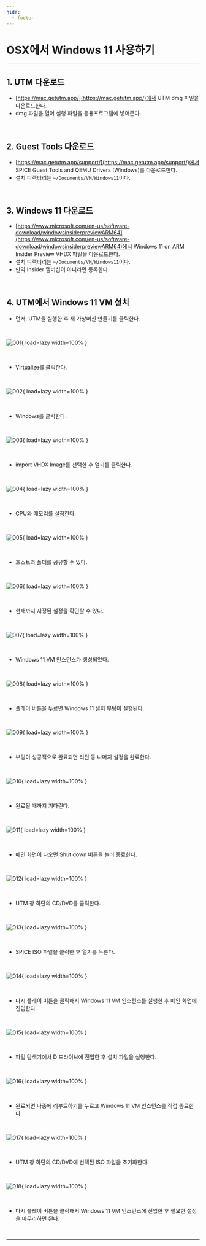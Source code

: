 ```yaml
---
hide:
  - footer
---
```


# OSX에서 Windows 11 사용하기

---

## 1. UTM 다운로드

- [https://mac.getutm.app/](https://mac.getutm.app/)에서 UTM dmg 파일을 다운로드한다.
- dmg 파일을 열어 실행 파일을 응용프로그램에 넣어준다.

<br/>

## 2. Guest Tools 다운로드

- [https://mac.getutm.app/support/](https://mac.getutm.app/support/)에서 SPICE Guest Tools and QEMU Drivers (Windows)를 다운로드한다.
- 설치 디렉터리는 `~/Documents/VM/Windows11`이다.

<br/>

## 3. Windows 11 다운로드

- [https://www.microsoft.com/en-us/software-download/windowsinsiderpreviewARM64](https://www.microsoft.com/en-us/software-download/windowsinsiderpreviewARM64)에서 Windows 11 on ARM Insider Preview VHDX 파일을 다운로드한다.
- 설치 디렉터리는 `~/Documents/VM/Windows11`이다.
- 만약 Insider 멤버십이 아니라면 등록한다.

<br/>

## 4. UTM에서 Windows 11 VM 설치

- 먼저, UTM을 실행한 후 새 가상머신 만들기를 클릭한다.

<br/>

![001](https://github.com/SAEMC/Images-Base/blob/main/memo/009/001.png?raw=true){ load=lazy width=100% }

<br/>

- Virtualize를 클릭한다.

<br/>

![002](https://github.com/SAEMC/Images-Base/blob/main/memo/009/002.png?raw=true){ load=lazy width=100% }

<br/>

- Windows를 클릭한다.

<br/>

![003](https://github.com/SAEMC/Images-Base/blob/main/memo/009/003.png?raw=true){ load=lazy width=100% }

<br/>

- import VHDX Image를 선택한 후 열기를 클릭한다.

<br/>

![004](https://github.com/SAEMC/Images-Base/blob/main/memo/009/004.png?raw=true){ load=lazy width=100% }

<br/>

- CPU와 메모리를 설정한다.

<br/>

![005](https://github.com/SAEMC/Images-Base/blob/main/memo/009/005.png?raw=true){ load=lazy width=100% }

<br/>

- 호스트와 폴더를 공유할 수 있다.

<br/>

![006](https://github.com/SAEMC/Images-Base/blob/main/memo/009/006.png?raw=true){ load=lazy width=100% }

<br/>

- 현재까지 지정된 설정을 확인할 수 있다.

<br/>

![007](https://github.com/SAEMC/Images-Base/blob/main/memo/009/007.png?raw=true){ load=lazy width=100% }

<br/>

- Windows 11 VM 인스턴스가 생성되었다.

<br/>

![008](https://github.com/SAEMC/Images-Base/blob/main/memo/009/008.png?raw=true){ load=lazy width=100% }

<br/>

- 플레이 버튼을 누르면 Windows 11 설치 부팅이 실행된다.

<br/>

![009](https://github.com/SAEMC/Images-Base/blob/main/memo/009/009.png?raw=true){ load=lazy width=100% }

<br/>

- 부팅이 성공적으로 완료되면 리전 등 나머지 설정을 완료한다.

<br/>

![010](https://github.com/SAEMC/Images-Base/blob/main/memo/009/010.png?raw=true){ load=lazy width=100% }

<br/>

- 완료될 때까지 기다린다.

<br/>

![011](https://github.com/SAEMC/Images-Base/blob/main/memo/009/011.png?raw=true){ load=lazy width=100% }

<br/>

- 메인 화면이 나오면 Shut down 버튼을 눌러 종료한다.

<br/>

![012](https://github.com/SAEMC/Images-Base/blob/main/memo/009/012.png?raw=true){ load=lazy width=100% }

<br/>

- UTM 창 하단의 CD/DVD를 클릭한다.

<br/>

![013](https://github.com/SAEMC/Images-Base/blob/main/memo/009/013.png?raw=true){ load=lazy width=100% }

<br/>

- SPICE ISO 파일을 클릭한 후 열기를 누른다.

<br/>

![014](https://github.com/SAEMC/Images-Base/blob/main/memo/009/014.png?raw=true){ load=lazy width=100% }

<br/>

- 다시 플레이 버튼을 클릭해서 Windows 11 VM 인스턴스를 실행한 후 메인 화면에 진입한다.

<br/>

![015](https://github.com/SAEMC/Images-Base/blob/main/memo/009/015.png?raw=true){ load=lazy width=100% }

<br/>

- 파일 탐색기에서 D 드라이브에 진입한 후 설치 파일을 실행한다.

<br/>

![016](https://github.com/SAEMC/Images-Base/blob/main/memo/009/016.png?raw=true){ load=lazy width=100% }

<br/>

- 완료되면 나중에 리부트하기를 누르고 Windows 11 VM 인스턴스를 직접 종료한다.

<br/>

![017](https://github.com/SAEMC/Images-Base/blob/main/memo/009/017.png?raw=true){ load=lazy width=100% }

<br/>

- UTM 창 하단의 CD/DVD에 선택된 ISO 파일을 초기화한다.

<br/>

![018](https://github.com/SAEMC/Images-Base/blob/main/memo/009/018.png?raw=true){ load=lazy width=100% }

<br/>

- 다시 플레이 버튼을 클릭해서 Windows 11 VM 인스턴스에 진입한 후 필요한 설정을 마무리하면 된다.

<br/>

---
